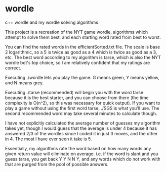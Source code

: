 # wordle
c++ wordle and my wordle solving algorithms

This project is a recreation of the NYT game wordle, algorithms which attempt to solve them best, and each starting word rated from best to worst.

You can find the rated words in the efficientSorted.txt file. The scale is base 2 logarithmic, so a 5 is twice as good as a 4 which is twice as good as a 3, etc. The best word according to my algorithm is tarse, which is also the NYT wordle bot's top choice, so I am relatively confident that my ratings are correct.

Executing ./wordle lets you play the game. G means green, Y means yellow, and N means grey.

Executing ./tarse (recommended) will begin you with the word tarse because it is the best starter, and you can choose from there (the time complexity is O(n^2), so this was necessary for quick output). If you want to play a game without using the first word tarse, ./SGS is what you'll use. The second recommended word may take several minutes to calculate though.

I have not explicitly calculated the average number of guesses my algorithm takes yet, though I would guess that the average is under 4 because it has answered 2/3 of the wordles since I coded it in just 3 moves, and the other in 4. The most I have ever seen it take is 5.

Essentially, my algorithms rate the word based on how many words any given return value will eliminate on average. i.e. if the word is slant and you guess tarse, you get back Y Y N N Y, and any words which do not work with that are purged from the pool of possible answers.